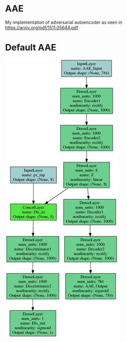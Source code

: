 # AAE
My implementation of adversarial autoencoder as seen in https://arxiv.org/pdf/1511.05644.pdf

# Default AAE
![alt text](https://github.com/davidath/aae/blob/master/cfg/AAE_default.png)
